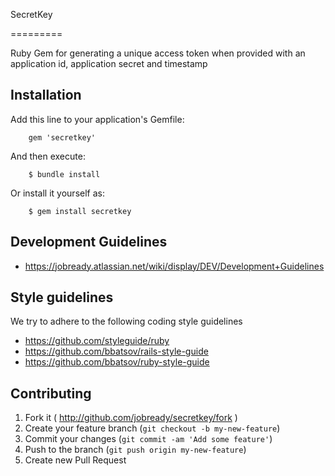 SecretKey

=========

Ruby Gem for generating a unique access token when provided with an application id, application secret and timestamp

## Installation

Add this line to your application's Gemfile:

        gem 'secretkey'

And then execute:

        $ bundle install

Or install it yourself as:

        $ gem install secretkey


## Development Guidelines

  * https://jobready.atlassian.net/wiki/display/DEV/Development+Guidelines

## Style guidelines

We try to adhere to the following coding style guidelines

  * https://github.com/styleguide/ruby
  * https://github.com/bbatsov/rails-style-guide
  * https://github.com/bbatsov/ruby-style-guide

## Contributing

1. Fork it ( http://github.com/jobready/secretkey/fork )
2. Create your feature branch (`git checkout -b my-new-feature`)
3. Commit your changes (`git commit -am 'Add some feature'`)
4. Push to the branch (`git push origin my-new-feature`)
5. Create new Pull Request